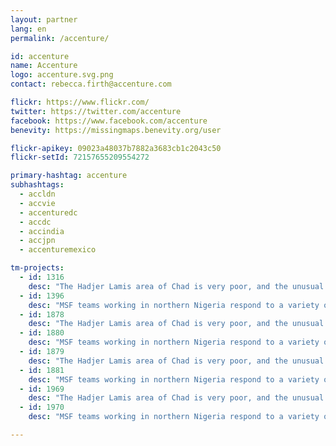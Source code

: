 ```yaml
---
layout: partner
lang: en
permalink: /accenture/

id: accenture
name: Accenture
logo: accenture.svg.png
contact: rebecca.firth@accenture.com

flickr: https://www.flickr.com/
twitter: https://twitter.com/accenture
facebook: https://www.facebook.com/accenture
benevity: https://missingmaps.benevity.org/user

flickr-apikey: 09023a48037b7882a3683cb1c2043c50
flickr-setId: 72157655209554272

primary-hashtag: accenture
subhashtags:
  - accldn
  - accvie
  - accenturedc
  - accdc
  - accindia
  - accjpn
  - accenturemexico

tm-projects:
  - id: 1316
    desc: "The Hadjer Lamis area of Chad is very poor, and the unusual burden of disease and malnutrition amongst the people who live there contributes to high mortality in children under five years old. In order to better understand, assess, and respond to this, MSF needs to know more about the population. MSF teams are mapping villages and taking their names on the ground, but identifying all of the inhabited areas and counting the structures is much more efficient from aerial photos. Knowing where all of the villages are scattered through the savanna helps us to map them, and counting the buildings within each village gives us a quick and fairly accurate method to estimate population. This is important to help MSF understand the spread of disease and identify areas of highest need."
  - id: 1396
    desc: "MSF teams working in northern Nigeria respond to a variety of different health needs. These include emergency response to disease outbreaks across the area. Accurate maps of the area will assist emergency teams with epidemiological analysis, disease surveillance and logistical planning."
  - id: 1878
    desc: "The Hadjer Lamis area of Chad is very poor, and the unusual burden of disease and malnutrition amongst the people who live there contributes to high mortality in children under five years old. In order to better understand, assess, and respond to this, MSF needs to know more about the population. MSF teams are mapping villages and taking their names on the ground, but identifying all of the inhabited areas and counting the structures is much more efficient from aerial photos. Knowing where all of the villages are scattered through the savanna helps us to map them, and counting the buildings within each village gives us a quick and fairly accurate method to estimate population. This is important to help MSF understand the spread of disease and identify areas of highest need."
  - id: 1880
    desc: "MSF teams working in northern Nigeria respond to a variety of different health needs. These include emergency response to disease outbreaks across the area. Accurate maps of the area will assist emergency teams with epidemiological analysis, disease surveillance and logistical planning."
  - id: 1879
    desc: "The Hadjer Lamis area of Chad is very poor, and the unusual burden of disease and malnutrition amongst the people who live there contributes to high mortality in children under five years old. In order to better understand, assess, and respond to this, MSF needs to know more about the population. MSF teams are mapping villages and taking their names on the ground, but identifying all of the inhabited areas and counting the structures is much more efficient from aerial photos. Knowing where all of the villages are scattered through the savanna helps us to map them, and counting the buildings within each village gives us a quick and fairly accurate method to estimate population. This is important to help MSF understand the spread of disease and identify areas of highest need."
  - id: 1881
    desc: "MSF teams working in northern Nigeria respond to a variety of different health needs. These include emergency response to disease outbreaks across the area. Accurate maps of the area will assist emergency teams with epidemiological analysis, disease surveillance and logistical planning."
  - id: 1969
    desc: "The Hadjer Lamis area of Chad is very poor, and the unusual burden of disease and malnutrition amongst the people who live there contributes to high mortality in children under five years old. In order to better understand, assess, and respond to this, MSF needs to know more about the population. MSF teams are mapping villages and taking their names on the ground, but identifying all of the inhabited areas and counting the structures is much more efficient from aerial photos. Knowing where all of the villages are scattered through the savanna helps us to map them, and counting the buildings within each village gives us a quick and fairly accurate method to estimate population. This is important to help MSF understand the spread of disease and identify areas of highest need."
  - id: 1970
    desc: "MSF teams working in northern Nigeria respond to a variety of different health needs. These include emergency response to disease outbreaks across the area. Accurate maps of the area will assist emergency teams with epidemiological analysis, disease surveillance and logistical planning."

---
```

